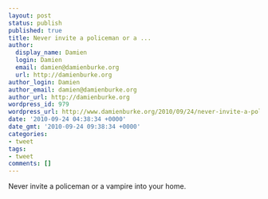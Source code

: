 ```yaml
---
layout: post
status: publish
published: true
title: Never invite a policeman or a ...
author:
  display_name: Damien
  login: Damien
  email: damien@damienburke.org
  url: http://damienburke.org
author_login: Damien
author_email: damien@damienburke.org
author_url: http://damienburke.org
wordpress_id: 979
wordpress_url: http://www.damienburke.org/2010/09/24/never-invite-a-policeman-or-a/
date: '2010-09-24 04:38:34 +0000'
date_gmt: '2010-09-24 09:38:34 +0000'
categories:
- tweet
tags:
- tweet
comments: []
---
```

<p>Never invite a policeman or a vampire into your home.</p>
